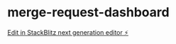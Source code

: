 # merge-request-dashboard

[Edit in StackBlitz next generation editor ⚡️](https://stackblitz.com/~/github.com/creativein/merge-request-dashboard)